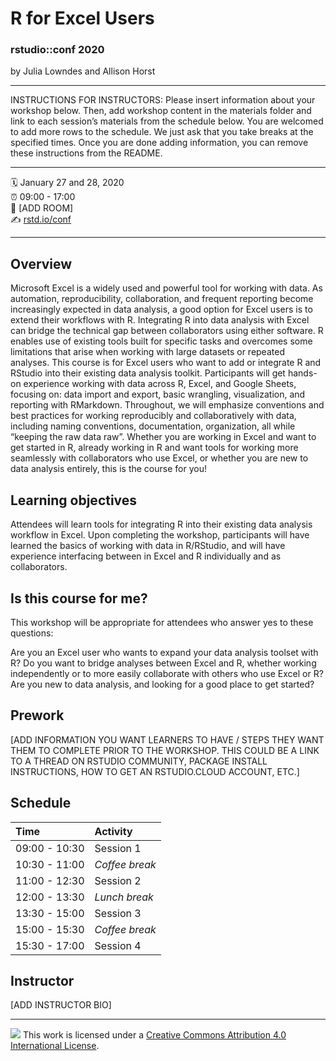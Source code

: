R for Excel Users
================

### rstudio::conf 2020

by Julia Lowndes and Allison Horst

-----

INSTRUCTIONS FOR INSTRUCTORS: Please insert information about your
workshop below. Then, add workshop content in the materials folder and
link to each session’s materials from the schedule below. You are
welcomed to add more rows to the schedule. We just ask that you take
breaks at the specified times. Once you are done adding information, you
can remove these instructions from the README.

-----

:spiral_calendar: January 27 and 28, 2020  
:alarm_clock:     09:00 - 17:00  
:hotel:           \[ADD ROOM\]  
:writing_hand:    [rstd.io/conf](http://rstd.io/conf)

-----

## Overview

Microsoft Excel is a widely used and powerful tool for working with data. As automation, reproducibility, collaboration, and frequent reporting become increasingly expected in data analysis, a good option for Excel users is to extend their workflows with R. Integrating R into data analysis with Excel can bridge the technical gap between collaborators using either software. R enables use of existing tools built for specific tasks and overcomes some limitations that arise when working with large datasets or repeated analyses. This course is for Excel users who want to add or integrate R and RStudio into their existing data analysis toolkit. Participants will get hands-on experience working with data across R, Excel, and Google Sheets, focusing on: data import and export, basic wrangling, visualization, and reporting with RMarkdown. Throughout, we will emphasize conventions and best practices for working reproducibly and collaboratively with data, including naming conventions, documentation, organization, all while “keeping the raw data raw”. Whether you are working in Excel and want to get started in R, already working in R and want tools for working more seamlessly with collaborators who use Excel, or whether you are new to data analysis entirely, this is the course for you!



## Learning objectives

Attendees will learn tools for integrating R into their existing data analysis workflow in Excel. Upon completing the workshop, participants will have learned the basics of working with data in R/RStudio, and will have experience interfacing between in Excel and R individually and as collaborators.

## Is this course for me?

This workshop will be appropriate for attendees who answer yes to these questions:

Are you an Excel user who wants to expand your data analysis toolset with R?
Do you want to bridge analyses between Excel and R, whether working independently or to more easily collaborate with others who use Excel or R? 
Are you new to data analysis, and looking for a good place to get started?

## Prework

\[ADD INFORMATION YOU WANT LEARNERS TO HAVE / STEPS THEY WANT THEM TO
COMPLETE PRIOR TO THE WORKSHOP. THIS COULD BE A LINK TO A THREAD ON
RSTUDIO COMMUNITY, PACKAGE INSTALL INSTRUCTIONS, HOW TO GET AN
RSTUDIO.CLOUD ACCOUNT, ETC.\]

## Schedule

| Time          | Activity         |
| :------------ | :--------------- |
| 09:00 - 10:30 | Session 1        |
| 10:30 - 11:00 | *Coffee break*   |
| 11:00 - 12:30 | Session 2        |
| 12:00 - 13:30 | *Lunch break*    |
| 13:30 - 15:00 | Session 3        |
| 15:00 - 15:30 | *Coffee break*   |
| 15:30 - 17:00 | Session 4        |

## Instructor

\[ADD INSTRUCTOR BIO\]

-----

![](https://i.creativecommons.org/l/by/4.0/88x31.png) This work is
licensed under a [Creative Commons Attribution 4.0 International
License](https://creativecommons.org/licenses/by/4.0/).
